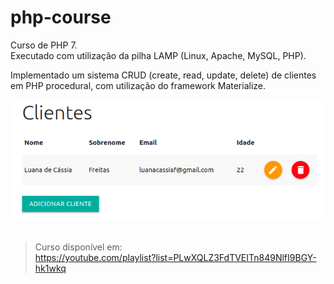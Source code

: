 # php-course
Curso de PHP 7.  
Executado com utilização da pilha LAMP (Linux, Apache, MySQL, PHP).  

Implementado um sistema CRUD (create, read, update, delete) de clientes em PHP procedural, com utilização do framework Materialize.    

<div align="center">
  <a href="https://github.com/luanacassiaf/PHP/tree/main/Projetos/CRUD%20Clientes">
    <img src="https://github.com/luanacassiaf/PHP/blob/main/Projetos/images/crud_index.png">
  </a>
</div>
<br>

> Curso disponível em:  
https://youtube.com/playlist?list=PLwXQLZ3FdTVEITn849NlfI9BGY-hk1wkq
